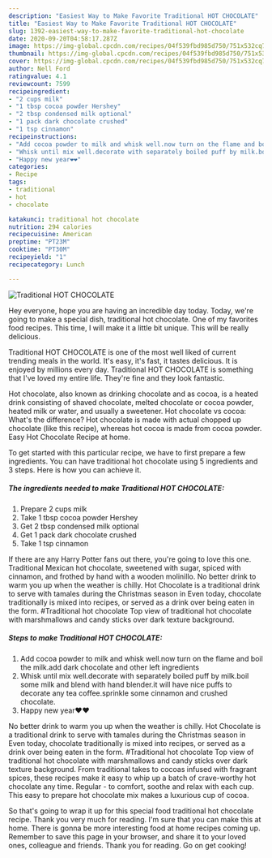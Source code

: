 ```yaml
---
description: "Easiest Way to Make Favorite Traditional HOT CHOCOLATE"
title: "Easiest Way to Make Favorite Traditional HOT CHOCOLATE"
slug: 1392-easiest-way-to-make-favorite-traditional-hot-chocolate
date: 2020-09-20T04:58:17.287Z
image: https://img-global.cpcdn.com/recipes/04f539fbd985d750/751x532cq70/traditional-hot-chocolate-recipe-main-photo.jpg
thumbnail: https://img-global.cpcdn.com/recipes/04f539fbd985d750/751x532cq70/traditional-hot-chocolate-recipe-main-photo.jpg
cover: https://img-global.cpcdn.com/recipes/04f539fbd985d750/751x532cq70/traditional-hot-chocolate-recipe-main-photo.jpg
author: Nell Ford
ratingvalue: 4.1
reviewcount: 7599
recipeingredient:
- "2 cups milk"
- "1 tbsp cocoa powder Hershey"
- "2 tbsp condensed milk optional"
- "1 pack dark chocolate crushed"
- "1 tsp cinnamon"
recipeinstructions:
- "Add cocoa powder to milk and whisk well.now turn on the flame and boil the milk.add dark chocolate and other left ingredients"
- "Whisk until mix well.decorate with separately boiled puff by milk.boil some milk and blend with hand blender.it will have nice puffs to decorate any tea coffee.sprinkle some cinnamon and crushed chocolate."
- "Happy new year❤❤"
categories:
- Recipe
tags:
- traditional
- hot
- chocolate

katakunci: traditional hot chocolate 
nutrition: 294 calories
recipecuisine: American
preptime: "PT23M"
cooktime: "PT30M"
recipeyield: "1"
recipecategory: Lunch

---
```



![Traditional HOT CHOCOLATE](https://img-global.cpcdn.com/recipes/04f539fbd985d750/751x532cq70/traditional-hot-chocolate-recipe-main-photo.jpg)

Hey everyone, hope you are having an incredible day today. Today, we're going to make a special dish, traditional hot chocolate. One of my favorites food recipes. This time, I will make it a little bit unique. This will be really delicious.

Traditional HOT CHOCOLATE is one of the most well liked of current trending meals in the world. It's easy, it's fast, it tastes delicious. It is enjoyed by millions every day. Traditional HOT CHOCOLATE is something that I've loved my entire life. They're fine and they look fantastic.

Hot chocolate, also known as drinking chocolate and as cocoa, is a heated drink consisting of shaved chocolate, melted chocolate or cocoa powder, heated milk or water, and usually a sweetener. Hot chocolate vs cocoa: What&#39;s the difference? Hot chocolate is made with actual chopped up chocolate (like this recipe), whereas hot cocoa is made from cocoa powder. Easy Hot Chocolate Recipe at home.


To get started with this particular recipe, we have to first prepare a few ingredients. You can have traditional hot chocolate using 5 ingredients and 3 steps. Here is how you can achieve it.

<!--inarticleads1-->

##### The ingredients needed to make Traditional HOT CHOCOLATE:

1. Prepare 2 cups milk
1. Take 1 tbsp cocoa powder Hershey
1. Get 2 tbsp condensed milk optional
1. Get 1 pack dark chocolate crushed
1. Take 1 tsp cinnamon


If there are any Harry Potter fans out there, you&#39;re going to love this one. Traditional Mexican hot chocolate, sweetened with sugar, spiced with cinnamon, and frothed by hand with a wooden molinillo. No better drink to warm you up when the weather is chilly. Hot Chocolate is a traditional drink to serve with tamales during the Christmas season in Even today, chocolate traditionally is mixed into recipes, or served as a drink over being eaten in the form. #Traditional hot chocolate Top view of traditional hot chocolate with marshmallows and candy sticks over dark texture background. 

<!--inarticleads2-->

##### Steps to make Traditional HOT CHOCOLATE:

1. Add cocoa powder to milk and whisk well.now turn on the flame and boil the milk.add dark chocolate and other left ingredients
1. Whisk until mix well.decorate with separately boiled puff by milk.boil some milk and blend with hand blender.it will have nice puffs to decorate any tea coffee.sprinkle some cinnamon and crushed chocolate.
1. Happy new year❤❤


No better drink to warm you up when the weather is chilly. Hot Chocolate is a traditional drink to serve with tamales during the Christmas season in Even today, chocolate traditionally is mixed into recipes, or served as a drink over being eaten in the form. #Traditional hot chocolate Top view of traditional hot chocolate with marshmallows and candy sticks over dark texture background. From traditional takes to cocoas infused with fragrant spices, these recipes make it easy to whip up a batch of crave-worthy hot chocolate any time. Regular - to comfort, soothe and relax with each cup. This easy to prepare hot chocolate mix makes a luxurious cup of cocoa. 

So that's going to wrap it up for this special food traditional hot chocolate recipe. Thank you very much for reading. I'm sure that you can make this at home. There is gonna be more interesting food at home recipes coming up. Remember to save this page in your browser, and share it to your loved ones, colleague and friends. Thank you for reading. Go on get cooking!
